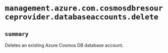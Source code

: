 # `management.azure.com.cosmosdbresourceprovider.databaseaccounts.delete`

## `summary`
Deletes an existing Azure Cosmos DB database account.


